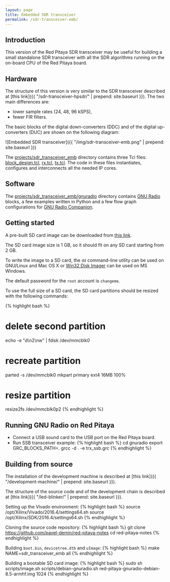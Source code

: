 ```yaml
---
layout: page
title: Embedded SDR transceiver
permalink: /sdr-transceiver-emb/
---
```


Introduction
-----

This version of the Red Pitaya SDR transceiver may be useful for building a small standalone SDR transceiver with all the SDR algorithms running on the on-board CPU of the Red Pitaya board.

Hardware
-----

The structure of this version is very similar to the SDR transceiver described at [this link]({{ "/sdr-transceiver-hpsdr/" | prepend: site.baseurl }}). The two main differences are:

 - lower sample rates (24, 48, 96 kSPS),
 - fewer FIR filters.

The basic blocks of the digital down-converters (DDC) and of the digital up-converters (DUC) are shown on the following diagram:

![Embedded SDR transceiver]({{ "/img/sdr-transceiver-emb.png" | prepend: site.baseurl }})

The [projects/sdr_transceiver_emb](https://github.com/pavel-demin/red-pitaya-notes/tree/master/projects/sdr_transceiver_emb) directory contains three Tcl files: [block_design.tcl](https://github.com/pavel-demin/red-pitaya-notes/blob/master/projects/sdr_transceiver_emb/block_design.tcl), [rx.tcl](https://github.com/pavel-demin/red-pitaya-notes/blob/master/projects/sdr_transceiver_emb/rx.tcl), [tx.tcl](https://github.com/pavel-demin/red-pitaya-notes/blob/master/projects/sdr_transceiver_emb/tx.tcl). The code in these files instantiates, configures and interconnects all the needed IP cores.

Software
-----

The [projects/sdr_transceiver_emb/gnuradio](https://github.com/pavel-demin/red-pitaya-notes/tree/master/projects/sdr_transceiver_emb/gnuradio) directory contains [GNU Radio](http://gnuradio.org) blocks, a few examples written in Python and a few flow graph configurations for [GNU Radio Companion](http://gnuradio.org/redmine/projects/gnuradio/wiki/GNURadioCompanion).

Getting started
-----

A pre-built SD card image can be downloaded from [this link](https://www.dropbox.com/sh/5fy49wae6xwxa8a/AABvkWa3_2EIsmwTfnNaZfG2a/sdr/red-pitaya-gnuradio-debian-8.5-armhf-20160621.zip?dl=1).

The SD card image size is 1 GB, so it should fit on any SD card starting from 2 GB.

To write the image to a SD card, the `dd` command-line utility can be used on GNU/Linux and Mac OS X or [Win32 Disk Imager](http://sourceforge.net/projects/win32diskimager/) can be used on MS Windows.

The default password for the `root` account is `changeme`.

To use the full size of a SD card, the SD card partitions should be resized with the following commands:

{% highlight bash %}
# delete second partition
echo -e "d\n2\nw" | fdisk /dev/mmcblk0
# recreate partition
parted -s /dev/mmcblk0 mkpart primary ext4 16MB 100%
# resize partition
resize2fs /dev/mmcblk0p2
{% endhighlight %}

Running GNU Radio on Red Pitaya
-----

 - Connect a USB sound card to the USB port on the Red Pitaya board.
 - Run SSB transceiver example:
{% highlight bash %}
cd gnuradio
export GRC_BLOCKS_PATH=.
grcc -d . -e trx_ssb.grc
{% endhighlight %}

Building from source
-----

The installation of the development machine is described at [this link]({{ "/development-machine/" | prepend: site.baseurl }}).

The structure of the source code and of the development chain is described at [this link]({{ "/led-blinker/" | prepend: site.baseurl }}).

Setting up the Vivado environment:
{% highlight bash %}
source /opt/Xilinx/Vivado/2016.4/settings64.sh
source /opt/Xilinx/SDK/2016.4/settings64.sh
{% endhighlight %}

Cloning the source code repository:
{% highlight bash %}
git clone https://github.com/pavel-demin/red-pitaya-notes
cd red-pitaya-notes
{% endhighlight %}

Building `boot.bin`, `devicetree.dtb` and `uImage`:
{% highlight bash %}
make NAME=sdr_transceiver_emb all
{% endhighlight %}

Building a bootable SD card image:
{% highlight bash %}
sudo sh scripts/image.sh scripts/debian-gnuradio.sh red-pitaya-gnuradio-debian-8.5-armhf.img 1024
{% endhighlight %}
